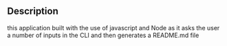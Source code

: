 ## Description
this application built with the use of javascript and Node as it asks the user a number of inputs in the CLI and then generates a README.md file

